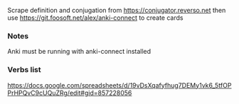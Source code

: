 Scrape definition and conjugation from https://conjugator.reverso.net then use https://git.foosoft.net/alex/anki-connect to create cards

### Notes
Anki must be running with anki-connect installed


### Verbs list
https://docs.google.com/spreadsheets/d/19vDsXqafyfhug7DEMy1vk6_5tfOPPrHPQvC9cUQuZRg/edit#gid=857228056

